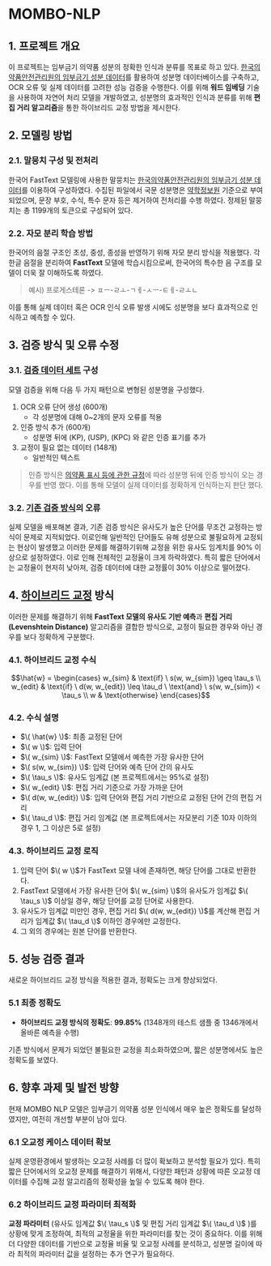 # MOMBO-NLP

## 1. 프로젝트 개요


이 프로젝트는 임부금기 의약품 성분의 정확한 인식과 분류를 목표로 하고 있다. [한국의약품안전관리원의 임부금기 성분 데이터](https://www.drugsafe.or.kr/iwt/ds/ko/useinfo/EgovDurInfoSerPn.do)를 활용하여 성분명 데이터베이스를 구축하고, OCR 오류 및 실제 데이터를 고려한 성능 검증을 수행한다. 이를 위해 **워드 임베딩** 기술을 사용하여 자연어 처리 모델을 개발하였고, 성분명의 효과적인 인식과 분류를 위해 **편집 거리 알고리즘**을 통한 하이브리드 교정 방법을 제시한다.


## 2. 모델링 방법
### 2.1. 말뭉치 구성 및 전처리
한국어 FastText 모델링에 사용한 말뭉치는 [한국의약품안전관리원의 임부금기 성분 데이터](https://www.drugsafe.or.kr/iwt/ds/ko/useinfo/EgovDurInfoSerPn.do)를 이용하여 구성하였다. 수집된 파일에서 국문 성분명은 [약학정보원](https://www.health.kr/main.asp) 기준으로 부여되었으며, 문장 부호, 수식, 특수 문자 등은 제거하여 전처리를 수행 하였다. 정제된 말뭉치는 총 1199개의 토큰으로 구성되어 있다.

### 2.2. 자모 분리 학습 방법
한국어의 음절 구조인 초성, 중성, 종성을 반영하기 위해 자모 분리 방식을 적용했다. 각 한글 음절을 분리하여 **FastText** 모델에 학습시킴으로써, 한국어의 특수한 음 구조를 모델이 더욱 잘 이해하도록 하였다.

> 예시) 프로게스테론 -> ㅍㅡ-ㄹㅗ-ㄱㅔ-ㅅㅡ-ㅌㅔ-ㄹㅗㄴ

이를 통해 실제 데이터 혹은 OCR 인식 오류 발생 시에도 성분명을 보다 효과적으로 인식하고 예측할 수 있다.

## 3. 검증 방식 및 오류 수정
### 3.1. [검증 데이터 세트](validate/corpus_mecab_validate.txt) 구성
모델 검증을 위해 다음 두 가지 패턴으로 변형된 성분명을 구성했다.
1. OCR 오류 단어 생성 (600개)
   - 각 성분명에 대해 0~2개의 문자 오류를 적용
2. 인증 방식 추가 (600개)
   - 성분명 뒤에 (KP), (USP), (KPC) 와 같은 인증 표기를 추가
3. 교정이 필요 없는 데이터 (148개)
   - 일반적인 텍스트 

> 인증 방식은 [의약품 표시 등에 관한 규정](https://www.mfds.go.kr/brd/m_211/view.do?seq=14459&srchFr=&srchTo=&srchWord=%EC%9D%98%EC%95%BD%ED%92%88%EC%9D%98+%ED%92%88%EB%AA%A9%EF%BF%BD&srchTp=&itm_seq_1=0&itm_seq_2=0&multi_itm_seq=0&company_cd=&company_nm=&page=26)에 따라 성분명 뒤에 인증 방식이 오는 경우를 반영 했다. 이를 통해 모델이 실제 데이터를 정확하게 인식하는지 판단 했다.

### 3.2. [기존 검증 방식](validate/validate.py)의 오류
실제 모델을 배포해본 결과, 기존 검증 방식은 유사도가 높은 단어를 무조건 교정하는 방식이 문제로 지적되었다. 이로인해 일반적인 단어들도 유해 성분으로 불필요하게 교정되는 현상이 발생했고 이러한 문제를 해결하기위해 교정을 위한 유사도 임계치를 90% 이상으로 설정하였다. 이로 인해 전체적인 교정율이 크게 하락하였다. 특히 짧은 단어에서는 교정율이 현저히 낮아져, 검증 데이터에 대한 교정률이 30% 이상으로 떨어졌다.

## 4. [하이브리드 교정](validate/validate_hybrid.py) 방식
이러한 문제를 해결하기 위해 **FastText 모델의 유사도 기반 예측**과 **편집 거리(Levenshtein Distance)** 알고리즘을 결합한 방식으로, 교정이 필요한 경우와 아닌 경우를 보다 정확하게 구분했다.

### 4.1. 하이브리드 교정 수식
```math
\hat{w} = 
\begin{cases} 
w_{sim} & \text{if} \ s(w, w_{sim}) \geq \tau_s \\
w_{edit} & \text{if} \ d(w, w_{edit}) \leq \tau_d \ \text{and} \ s(w, w_{sim}) < \tau_s \\
w & \text{otherwise}
\end{cases}
```

### 4.2. 수식 설명

- $\( \hat{w} \)$: 최종 교정된 단어
- $\( w \)$: 입력 단어
- $\( w_{sim} \)$: FastText 모델에서 예측한 가장 유사한 단어
- $\( s(w, w_{sim}) \)$: 입력 단어와 예측 단어 간의 유사도
- $\( \tau_s \)$: 유사도 임계값 (본 프로젝트에서는 95%로 설정)
- $\( w_{edit} \)$: 편집 거리 기준으로 가장 가까운 단어
- $\( d(w, w_{edit}) \)$: 입력 단어와 편집 거리 기반으로 교정된 단어 간의 편집 거리
- $\( \tau_d \)$: 편집 거리 임계값 (본 프로젝트에서는 자모분리 기준 10자 이하의 경우 1, 그 이상은 5로 설정)

### 4.3. 하이브리드 교정 로직

1. 입력 단어 $\( w \)$가 FastText 모델 내에 존재하면, 해당 단어를 그대로 반환한다.
2. FastText 모델에서 가장 유사한 단어 $\( w_{sim} \)$의 유사도가 임계값 $\( \tau_s \)$ 이상일 경우, 해당 단어를 교정 단어로 사용한다.
3. 유사도가 임계값 미만인 경우, 편집 거리 $\( d(w, w_{edit}) \)$를 계산해 편집 거리가 임계값 $\( \tau_d \)$ 이하인 경우에만 교정한다.
4. 그 외의 경우에는 원본 단어를 반환한다.

## 5. 성능 검증 결과

새로운 하이브리드 교정 방식을 적용한 결과, 정확도는 크게 향상되었다.

### 5.1 최종 정확도

- **하이브리드 교정 방식의 정확도**: **99.85%** (1348개의 테스트 샘플 중 1346개에서 올바른 예측을 수행)

기존 방식에서 문제가 되었던 불필요한 교정을 최소화하였으며, 짧은 성분명에서도 높은 정확도를 보였다.

## 6. 향후 과제 및 발전 방향
현재 MOMBO NLP 모델은 임부금기 의약품 성분 인식에서 매우 높은 정확도를 달성하였지만, 여전히 개선할 부분이 남아 있다. 

### 6.1 오교정 케이스 데이터 확보
실제 운영환경에서 발생하는 오교정 사례를 더 많이 확보하고 분석할 필요가 있다. 특히 짧은 단어에서의 오교정 문제를 해결하기 위해서, 다양한 패턴과 상황에 따른 오교정 데이터를 수집해 교정 알고리즘의 정확성을 높일 수 있도록 해야 한다.

### 6.2 하이브리드 교정 파라미터 최적화
**교정 파라미터** (유사도 임계값 $\( \tau_s \)$ 및 편집 거리 임계값 $\( \tau_d \)$ )를 상황에 맞게 조정하여, 최적의 교정율을 위한 파라미터를 찾는 것이 중요하다. 이를 위해 더 다양한 데이터를 기반으로 교정율 비율 및 오교정 사례를 분석하고, 성분명 길이에 따라 최적의 파라미터 값을 설정하는 추가 연구가 필요하다.

